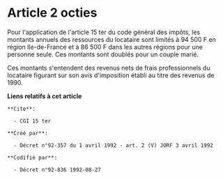 # Article 2 octies

Pour l'application de l'article 15 ter du code général des impôts, les montants annuels des ressources du locataire sont
limités à 94 500 F en région Ile-de-France et à 86 500 F dans les autres régions pour une personne seule. Ces montants sont
doublés pour un couple marié.

Ces montants s'entendent des revenus nets de frais professionnels du locataire figurant sur son avis d'imposition établi au
titre des revenus de 1990.

**Liens relatifs à cet article**

	**Cite**:

	  - CGI 15 ter

	**Créé par**:

	  - Décret n°92-357 du 1 avril 1992 - art. 2 (V) JORF 3 avril 1992

	**Codifié par**:

	  - Décret n°92-836 1992-08-27
